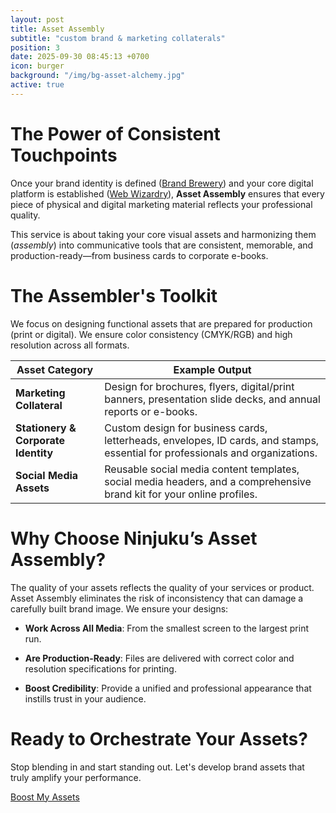 ```yaml
---
layout: post
title: Asset Assembly
subtitle: "custom brand & marketing collaterals"
position: 3
date: 2025-09-30 08:45:13 +0700
icon: burger
background: "/img/bg-asset-alchemy.jpg"
active: true
---
```

# The Power of Consistent Touchpoints

Once your brand identity is defined ([Brand Brewery](/services/brand-brewery.html)) and your core digital platform is established ([Web Wizardry](/services/web-wizardry.html)), **Asset Assembly** ensures that every piece of physical and digital marketing material reflects your professional quality.

This service is about taking your core visual assets and harmonizing them (*assembly*) into communicative tools that are consistent, memorable, and production-ready—from business cards to corporate e-books.

# The Assembler's Toolkit
We focus on designing functional assets that are prepared for production (print or digital). We ensure color consistency (CMYK/RGB) and high resolution across all formats.

| Asset Category | Example Output |
| ------------ | ----------------------------------------------- |
| **Marketing Collateral** | Design for brochures, flyers, digital/print banners, presentation slide decks, and annual reports or e-books. |
| **Stationery & Corporate Identity** | Custom design for business cards, letterheads, envelopes, ID cards, and stamps, essential for professionals and organizations. |
| **Social Media Assets** | Reusable social media content templates, social media headers, and a comprehensive brand kit for your online profiles. |

# Why Choose Ninjuku’s Asset Assembly?

The quality of your assets reflects the quality of your services or product. Asset Assembly eliminates the risk of inconsistency that can damage a carefully built brand image. We ensure your designs:

- **Work Across All Media**: From the smallest screen to the largest print run.

- **Are Production-Ready**: Files are delivered with correct color and resolution specifications for printing.

- **Boost Credibility**: Provide a unified and professional appearance that instills trust in your audience.

# Ready to Orchestrate Your Assets?

Stop blending in and start standing out. Let's develop brand assets that truly amplify your performance.

<a class="btn btn-primary" href="https://wa.me/6285787706533?text=Hello, Ninjuku Studio.">Boost My Assets</a>